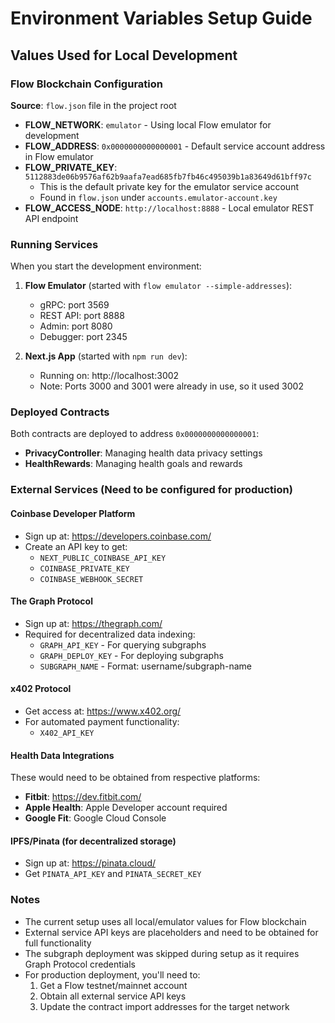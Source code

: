 # Environment Variables Setup Guide

## Values Used for Local Development

### Flow Blockchain Configuration

**Source**: `flow.json` file in the project root

- **FLOW_NETWORK**: `emulator` - Using local Flow emulator for development
- **FLOW_ADDRESS**: `0x0000000000000001` - Default service account address in Flow emulator
- **FLOW_PRIVATE_KEY**: `5112883de06b9576af62b9aafa7ead685fb7fb46c495039b1a83649d61bff97c`
  - This is the default private key for the emulator service account
  - Found in `flow.json` under `accounts.emulator-account.key`
- **FLOW_ACCESS_NODE**: `http://localhost:8888` - Local emulator REST API endpoint

### Running Services

When you start the development environment:

1. **Flow Emulator** (started with `flow emulator --simple-addresses`):
   - gRPC: port 3569
   - REST API: port 8888
   - Admin: port 8080
   - Debugger: port 2345

2. **Next.js App** (started with `npm run dev`):
   - Running on: http://localhost:3002
   - Note: Ports 3000 and 3001 were already in use, so it used 3002

### Deployed Contracts

Both contracts are deployed to address `0x0000000000000001`:
- **PrivacyController**: Managing health data privacy settings
- **HealthRewards**: Managing health goals and rewards

### External Services (Need to be configured for production)

#### Coinbase Developer Platform
- Sign up at: https://developers.coinbase.com/
- Create an API key to get:
  - `NEXT_PUBLIC_COINBASE_API_KEY`
  - `COINBASE_PRIVATE_KEY`
  - `COINBASE_WEBHOOK_SECRET`

#### The Graph Protocol
- Sign up at: https://thegraph.com/
- Required for decentralized data indexing:
  - `GRAPH_API_KEY` - For querying subgraphs
  - `GRAPH_DEPLOY_KEY` - For deploying subgraphs
  - `SUBGRAPH_NAME` - Format: username/subgraph-name

#### x402 Protocol
- Get access at: https://www.x402.org/
- For automated payment functionality:
  - `X402_API_KEY`

#### Health Data Integrations
These would need to be obtained from respective platforms:
- **Fitbit**: https://dev.fitbit.com/
- **Apple Health**: Apple Developer account required
- **Google Fit**: Google Cloud Console

#### IPFS/Pinata (for decentralized storage)
- Sign up at: https://pinata.cloud/
- Get `PINATA_API_KEY` and `PINATA_SECRET_KEY`

### Notes

- The current setup uses all local/emulator values for Flow blockchain
- External service API keys are placeholders and need to be obtained for full functionality
- The subgraph deployment was skipped during setup as it requires Graph Protocol credentials
- For production deployment, you'll need to:
  1. Get a Flow testnet/mainnet account
  2. Obtain all external service API keys
  3. Update the contract import addresses for the target network